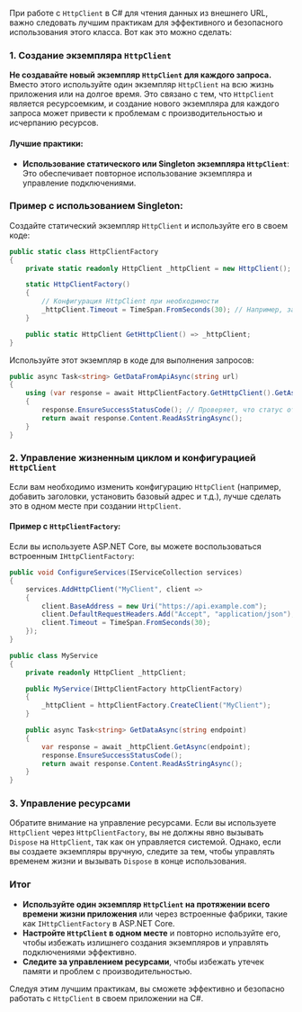 При работе с `HttpClient` в C# для чтения данных из внешнего URL, важно следовать лучшим практикам для эффективного и безопасного использования этого класса. Вот как это можно сделать:

### 1. **Создание экземпляра `HttpClient`**

**Не создавайте новый экземпляр `HttpClient` для каждого запроса.** Вместо этого используйте один экземпляр `HttpClient` на всю жизнь приложения или на долгое время. Это связано с тем, что `HttpClient` является ресурсоемким, и создание нового экземпляра для каждого запроса может привести к проблемам с производительностью и исчерпанию ресурсов.

#### Лучшие практики:

- **Использование статического или Singleton экземпляра `HttpClient`**: Это обеспечивает повторное использование экземпляра и управление подключениями.

### Пример с использованием Singleton:

Создайте статический экземпляр `HttpClient` и используйте его в своем коде:

```csharp
public static class HttpClientFactory
{
    private static readonly HttpClient _httpClient = new HttpClient();

    static HttpClientFactory()
    {
        // Конфигурация HttpClient при необходимости
        _httpClient.Timeout = TimeSpan.FromSeconds(30); // Например, задаем тайм-аут
    }

    public static HttpClient GetHttpClient() => _httpClient;
}
```

Используйте этот экземпляр в коде для выполнения запросов:

```csharp
public async Task<string> GetDataFromApiAsync(string url)
{
    using (var response = await HttpClientFactory.GetHttpClient().GetAsync(url))
    {
        response.EnsureSuccessStatusCode(); // Проверяет, что статус ответа успешен
        return await response.Content.ReadAsStringAsync();
    }
}
```

### 2. **Управление жизненным циклом и конфигурацией `HttpClient`**

Если вам необходимо изменить конфигурацию `HttpClient` (например, добавить заголовки, установить базовый адрес и т.д.), лучше сделать это в одном месте при создании `HttpClient`.

#### Пример с `HttpClientFactory`:

Если вы используете ASP.NET Core, вы можете воспользоваться встроенным `IHttpClientFactory`:

```csharp
public void ConfigureServices(IServiceCollection services)
{
    services.AddHttpClient("MyClient", client =>
    {
        client.BaseAddress = new Uri("https://api.example.com");
        client.DefaultRequestHeaders.Add("Accept", "application/json");
        client.Timeout = TimeSpan.FromSeconds(30);
    });
}

public class MyService
{
    private readonly HttpClient _httpClient;

    public MyService(IHttpClientFactory httpClientFactory)
    {
        _httpClient = httpClientFactory.CreateClient("MyClient");
    }

    public async Task<string> GetDataAsync(string endpoint)
    {
        var response = await _httpClient.GetAsync(endpoint);
        response.EnsureSuccessStatusCode();
        return await response.Content.ReadAsStringAsync();
    }
}
```

### 3. **Управление ресурсами**

Обратите внимание на управление ресурсами. Если вы используете `HttpClient` через `HttpClientFactory`, вы не должны явно вызывать `Dispose` на `HttpClient`, так как он управляется системой. Однако, если вы создаете экземпляры вручную, следите за тем, чтобы управлять временем жизни и вызывать `Dispose` в конце использования.

### Итог

- **Используйте один экземпляр `HttpClient` на протяжении всего времени жизни приложения** или через встроенные фабрики, такие как `IHttpClientFactory` в ASP.NET Core.
- **Настройте `HttpClient` в одном месте** и повторно используйте его, чтобы избежать излишнего создания экземпляров и управлять подключениями эффективно.
- **Следите за управлением ресурсами**, чтобы избежать утечек памяти и проблем с производительностью.

Следуя этим лучшим практикам, вы сможете эффективно и безопасно работать с `HttpClient` в своем приложении на C#.